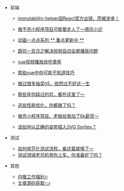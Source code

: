 

* 前端
  * [immutability-helper因React官方出镜，而被宠幸！](frontends/js/immutability.md "immutability-helper因React官方出镜，而被宠幸！")
  * [做不完小程序项目可能要走人了～填坑小记](frontends/applets/applets-problem.md "做不完小程序项目可能要走人了～填坑小记")
  * [动画一点点系列 ** 重点更新中 ** ](frontends/series/animation-sequence.md "每周动画一点点系列，每周带你进步一点点")
  * [跳坑一百次之解决视频自动全屏播放问题](frontends/vue/relsove_video_fullscreenPlay.md)
  * [vue视频播放组件使用](frontends/vue/vue_video_player.md)

  * [那些vue中你可能不知道技巧](frontends/vue/vue.md)
  * [做过很多抽奖h5，依然过不好这一生](frontends/css/draw-prize.md)
  * [那些年你踩过的坑，都在这里了～](frontends/js/questions.md)
  * [这些性能优化，你都做了吗？](frontends/js/optimization.md)
  * [做完小程序项目、老板给我加了6k薪资～](frontends/applets/salary-increase.md)
  * [该如何以正确的姿势插入SVG Sprites？](frontends/css/svg-sprites.md)


* 测试

  * [如何规范化测试流程，看这篇就够了～](testing/theory/test-flow.md)
  * [测试领域老司机带你上车，你准备好了吗？](testing/theory/test-started.md)

* 其他
  * [内推工作福利🔥](other/recommend.md "内推工作福利")
  * [文章源码获取👈](https://github.com/honeybadger8/blog-resource "@IT·平头哥联盟 文章源码合集")
